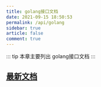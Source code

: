 ```yaml
---
title: golang接口文档
date: 2021-09-15 18:50:53
permalink: /api/golang
sidebar: true
article: false
comment: true
---
```


::: tip
本章主要列出 golang接口文档
:::

## [最新文档](https://console-docs.apipost.cn/preview/3cc819a5b07fe8be/8a0ed4b553dd4d18)

